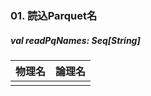 ### 01. 読込Parquet名
##### val readPqNames: Seq[String]

|       物理名            |        論理名        |
|------------------------ | -------------------- |
|                         |                      |
